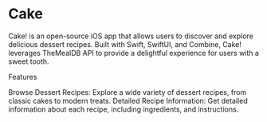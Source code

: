 # Cake

Cake! is an open-source iOS app that allows users to discover and explore delicious dessert recipes. Built with Swift, SwiftUI, and Combine, Cake! leverages TheMealDB API to provide a delightful experience for users with a sweet tooth.

Features

Browse Dessert Recipes: Explore a wide variety of dessert recipes, from classic cakes to modern treats.
Detailed Recipe Information: Get detailed information about each recipe, including ingredients, and instructions.
